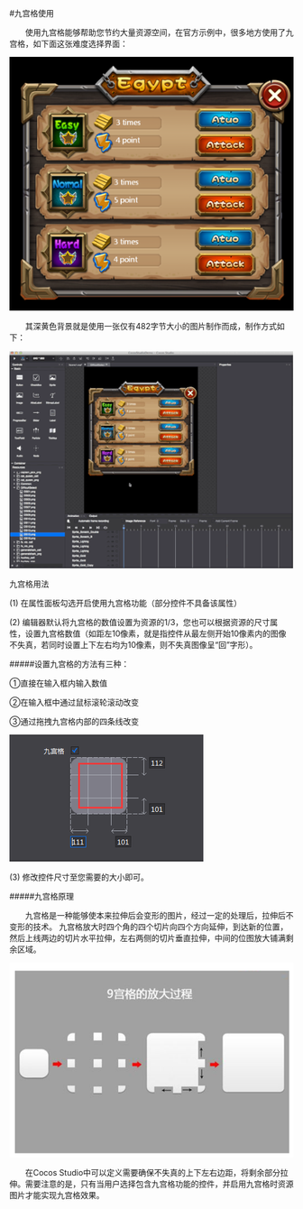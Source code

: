 #九宫格使用

&emsp;&emsp;使用九宫格能够帮助您节约大量资源空间，在官方示例中，很多地方使用了九宫格，如下面这张难度选择界面：
 
![image](res/image001.png) 

&emsp;&emsp;其深黄色背景就是使用一张仅有482字节大小的图片制作而成，制作方式如下：

![image](res/image002.png) 
 
九宫格用法

(1) 在属性面板勾选开启使用九宫格功能（部分控件不具备该属性）

(2) 编辑器默认将九宫格的数值设置为资源的1/3，您也可以根据资源的尺寸属性，设置九宫格数值（如距左10像素，就是指控件从最左侧开始10像素内的图像不失真，若同时设置上下左右均为10像素，则不失真图像呈“回”字形）。

#####设置九宫格的方法有三种：

①直接在输入框内输入数值

②在输入框中通过鼠标滚轮滚动改变
	
③通过拖拽九宫格内部的四条线改变

![image](res/image003.png) 
 
(3) 修改控件尺寸至您需要的大小即可。

#####九宫格原理

&emsp;&emsp;九宫格是一种能够使本来拉伸后会变形的图片，经过一定的处理后，拉伸后不变形的技术。
九宫格放大时四个角的四个切片向四个方向延伸，到达新的位置，然后上线两边的切片水平拉伸，左右两侧的切片垂直拉伸，中间的位图放大铺满剩余区域。
 
![image](res/image004.png) 

&emsp;&emsp;在Cocos Studio中可以定义需要确保不失真的上下左右边距，将剩余部分拉伸。需要注意的是，只有当用户选择包含九宫格功能的控件，并启用九宫格时资源图片才能实现九宫格效果。

